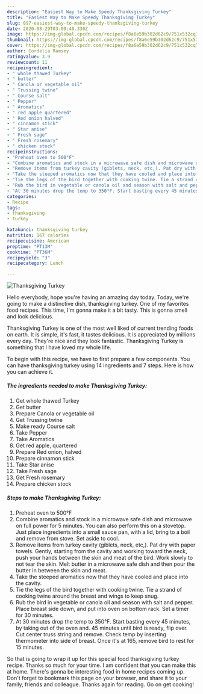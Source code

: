 ```yaml
---
description: "Easiest Way to Make Speedy Thanksgiving Turkey"
title: "Easiest Way to Make Speedy Thanksgiving Turkey"
slug: 897-easiest-way-to-make-speedy-thanksgiving-turkey
date: 2020-08-29T03:09:40.330Z
image: https://img-global.cpcdn.com/recipes/f8a6e59b302d62c9/751x532cq70/thanksgiving-turkey-recipe-main-photo.jpg
thumbnail: https://img-global.cpcdn.com/recipes/f8a6e59b302d62c9/751x532cq70/thanksgiving-turkey-recipe-main-photo.jpg
cover: https://img-global.cpcdn.com/recipes/f8a6e59b302d62c9/751x532cq70/thanksgiving-turkey-recipe-main-photo.jpg
author: Cordelia Ramsey
ratingvalue: 3.9
reviewcount: 11
recipeingredient:
- " whole thawed Turkey"
- " butter"
- " Canola or vegetable oil"
- " Trussing twine"
- " Course salt"
- " Pepper"
- " Aromatics"
- " red apple quartered"
- " Red onion halved"
- " cinnamon stick"
- " Star anise"
- " Fresh sage"
- " Fresh rosemary"
- " chicken stock"
recipeinstructions:
- "Preheat oven to 500°F"
- "Combine aromatics and stock in a microwave safe dish and microwave on full power for 5 minutes. You can also perform this on a stovetop. Just place ingredients into a small sauce pan, with a lid, bring to a boil and remove from stove. Set aside to cool."
- "Remove items from turkey cavity (giblets, neck, etc,). Pat dry with paper towels. Gently, starting from the cavity and working toward the neck, push your hands between the skin and meat of the bird. Work slowly to not tear the skin. Melt butter in a microwave safe dish and then pour the butter in between the skin and meat."
- "Take the steeped aromatics now that they have cooled and place into the cavity."
- "Tie the legs of the bird together with cooking twine. Tie a strand of cooking twine around the breast and wings to keep snug."
- "Rub the bird in vegetable or canola oil and season with salt and pepper. Place breast side down, and put into oven on bottom rack. Set a timer for 30 minutes."
- "At 30 minutes drop the temp to 350°F. Start basting every 45 minutes, by taking out of the oven and. 45 minutes until bird is ready, flip over. Cut center truss string and remove. Check temp by inserting thermometer into side of breast. Once it&#39;s at 165, remove bird to rest for 15 minutes."
categories:
- Recipe
tags:
- thanksgiving
- turkey

katakunci: thanksgiving turkey 
nutrition: 167 calories
recipecuisine: American
preptime: "PT13M"
cooktime: "PT36M"
recipeyield: "3"
recipecategory: Lunch

---
```



![Thanksgiving Turkey](https://img-global.cpcdn.com/recipes/f8a6e59b302d62c9/751x532cq70/thanksgiving-turkey-recipe-main-photo.jpg)

Hello everybody, hope you're having an amazing day today. Today, we're going to make a distinctive dish, thanksgiving turkey. One of my favorites food recipes. This time, I'm gonna make it a bit tasty. This is gonna smell and look delicious.

Thanksgiving Turkey is one of the most well liked of current trending foods on earth. It is simple, it's fast, it tastes delicious. It is appreciated by millions every day. They're nice and they look fantastic. Thanksgiving Turkey is something that I have loved my whole life.




To begin with this recipe, we have to first prepare a few components. You can have thanksgiving turkey using 14 ingredients and 7 steps. Here is how you can achieve it.

<!--inarticleads1-->

##### The ingredients needed to make Thanksgiving Turkey:

1. Get  whole thawed Turkey
1. Get  butter
1. Prepare  Canola or vegetable oil
1. Get  Trussing twine
1. Make ready  Course salt
1. Take  Pepper
1. Take  Aromatics
1. Get  red apple, quartered
1. Prepare  Red onion, halved
1. Prepare  cinnamon stick
1. Take  Star anise
1. Take  Fresh sage
1. Get  Fresh rosemary
1. Prepare  chicken stock




<!--inarticleads2-->

##### Steps to make Thanksgiving Turkey:

1. Preheat oven to 500°F
1. Combine aromatics and stock in a microwave safe dish and microwave on full power for 5 minutes. You can also perform this on a stovetop. Just place ingredients into a small sauce pan, with a lid, bring to a boil and remove from stove. Set aside to cool.
1. Remove items from turkey cavity (giblets, neck, etc,). Pat dry with paper towels. Gently, starting from the cavity and working toward the neck, push your hands between the skin and meat of the bird. Work slowly to not tear the skin. Melt butter in a microwave safe dish and then pour the butter in between the skin and meat.
1. Take the steeped aromatics now that they have cooled and place into the cavity.
1. Tie the legs of the bird together with cooking twine. Tie a strand of cooking twine around the breast and wings to keep snug.
1. Rub the bird in vegetable or canola oil and season with salt and pepper. Place breast side down, and put into oven on bottom rack. Set a timer for 30 minutes.
1. At 30 minutes drop the temp to 350°F. Start basting every 45 minutes, by taking out of the oven and. 45 minutes until bird is ready, flip over. Cut center truss string and remove. Check temp by inserting thermometer into side of breast. Once it&#39;s at 165, remove bird to rest for 15 minutes.




So that is going to wrap it up for this special food thanksgiving turkey recipe. Thanks so much for your time. I am confident that you can make this at home. There's gonna be interesting food in home recipes coming up. Don't forget to bookmark this page on your browser, and share it to your family, friends and colleague. Thanks again for reading. Go on get cooking!
